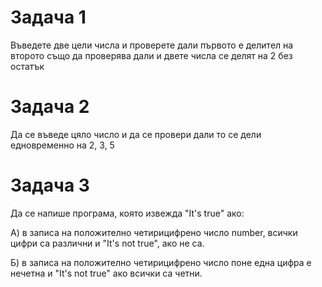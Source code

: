 # Задача 1
Въведете две цели числа и проверете дали първото е делител на второто също да проверява дали и двете числа се делят на 2 без остатък

# Задача 2
Да се въведе цяло число и да се провери дали то се дели едновременно на 2, 3, 5

# Задача 3
Да се напише програма, която извежда "It's true" ако:

А) в записа на положително четирицифрено число number, всички цифри са различни и "It's not true", ако не са.

Б) в записа на положително четирицифрено число поне една цифра е нечетна и "It's not true" ако всички са четни.
